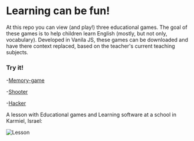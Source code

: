 # Learning can be fun!

At this repo you can view (and play!) three
educational games. The goal of these games is to help children learn English (mostly, but not only, vocabulary).
Developed in Vanila JS, these games can be downloaded and have there context replaced, based on the teacher's 
current teaching subjects. 

### Try it!
 
-[Memory-game](https://chenpeleg.github.io/Games/memory/memoryActions.html)

-[Shooter](https://chenpeleg.github.io/Games/Shooter/ShooterMarket.html)

-[Hacker](https://chenpeleg.github.io/Games/Hacker/Hacker.html)

A lesson with Educational games and Learning software at a school in Karmiel, Israel:

![Lesson](https://click123.s3.eu-west-2.amazonaws.com/GamesExample/lesson.gif)


 



 
